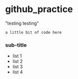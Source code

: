 # github_practice

"testing testing"

`a little bit of code here`

### sub-title
- list 1
- list 2
- list 3
- list 4